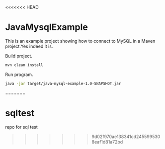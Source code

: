 <<<<<<< HEAD
# JavaMysqlExample

This is an example project showing how to connect to MySQL in a Maven project.Yes indeed it is.

Build project.

```sh
mvn clean install
```

Run program.

```sh
java -jar target/java-mysql-example-1.0-SNAPSHOT.jar
```
=======
# sqltest
repo for sql test
>>>>>>> 9d02f970ae138341cd2455995308eaf1d81a72bd
